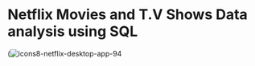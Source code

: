 # Netflix Movies and T.V Shows Data analysis using SQL

(![icons8-netflix-desktop-app-94](https://github.com/user-attachments/assets/1d9b8f1f-09c9-44ec-83b6-8e96c8a8bc5e)

